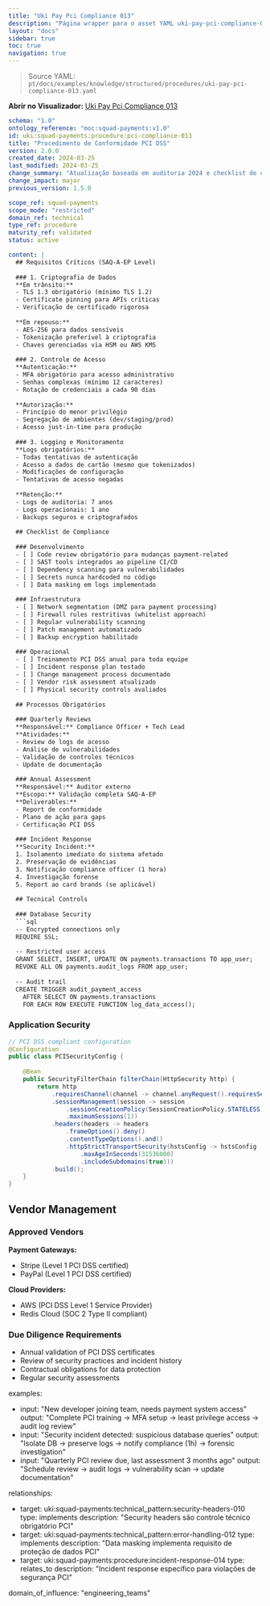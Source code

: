 ```yaml
---
title: "Uki Pay Pci Compliance 013"
description: "Página wrapper para o asset YAML uki-pay-pci-compliance-013.yaml"
layout: "docs"
sidebar: true
toc: true
navigation: true
---
```


> Source YAML: `pt/docs/examples/knowledge/structured/procedures/uki-pay-pci-compliance-013.yaml`

**Abrir no Visualizador:** [Uki Pay Pci Compliance 013](/pt/docs/viewer?file=/docs/examples/knowledge/structured/procedures/uki-pay-pci-compliance-013.yaml)



```yaml
schema: "1.0"
ontology_reference: "moc:squad-payments:v1.0"
id: uki:squad-payments:procedure:pci-compliance-013
title: "Procedimento de Conformidade PCI DSS"
version: 2.0.0
created_date: 2024-03-25
last_modified: 2024-03-25
change_summary: "Atualização baseada em auditoria 2024 e checklist de compliance officer"
change_impact: major
previous_version: 1.5.0

scope_ref: squad-payments
scope_mode: "restricted"
domain_ref: technical
type_ref: procedure
maturity_ref: validated
status: active

content: |
  ## Requisitos Críticos (SAQ-A-EP Level)
  
  ### 1. Criptografia de Dados
  **Em trânsito:**
  - TLS 1.3 obrigatório (mínimo TLS 1.2)
  - Certificate pinning para APIs críticas
  - Verificação de certificado rigorosa
  
  **Em repouso:**
  - AES-256 para dados sensíveis
  - Tokenização preferível à criptografia
  - Chaves gerenciadas via HSM ou AWS KMS
  
  ### 2. Controle de Acesso
  **Autenticação:**
  - MFA obrigatório para acesso administrativo
  - Senhas complexas (mínimo 12 caracteres)
  - Rotação de credenciais a cada 90 dias
  
  **Autorização:**
  - Princípio do menor privilégio
  - Segregação de ambientes (dev/staging/prod)
  - Acesso just-in-time para produção
  
  ### 3. Logging e Monitoramento
  **Logs obrigatórios:**
  - Todas tentativas de autenticação
  - Acesso a dados de cartão (mesmo que tokenizados)
  - Modificações de configuração
  - Tentativas de acesso negadas
  
  **Retenção:**
  - Logs de auditoria: 7 anos
  - Logs operacionais: 1 ano
  - Backups seguros e criptografados
  
  ## Checklist de Compliance
  
  ### Desenvolvimento
  - [ ] Code review obrigatório para mudanças payment-related
  - [ ] SAST tools integrados ao pipeline CI/CD  
  - [ ] Dependency scanning para vulnerabilidades
  - [ ] Secrets nunca hardcoded no código
  - [ ] Data masking em logs implementado
  
  ### Infraestrutura
  - [ ] Network segmentation (DMZ para payment processing)
  - [ ] Firewall rules restritivas (whitelist approach)
  - [ ] Regular vulnerability scanning
  - [ ] Patch management automatizado
  - [ ] Backup encryption habilitado
  
  ### Operacional
  - [ ] Treinamento PCI DSS anual para toda equipe
  - [ ] Incident response plan testado
  - [ ] Change management process documentado
  - [ ] Vendor risk assessment atualizado
  - [ ] Physical security controls avaliados
  
  ## Processos Obrigatórios
  
  ### Quarterly Reviews
  **Responsável:** Compliance Officer + Tech Lead
  **Atividades:**
  - Review de logs de acesso
  - Análise de vulnerabilidades
  - Validação de controles técnicos
  - Update de documentação
  
  ### Annual Assessment
  **Responsável:** Auditor externo
  **Escopo:** Validação completa SAQ-A-EP
  **Deliverables:**
  - Report de conformidade
  - Plano de ação para gaps
  - Certificação PCI DSS
  
  ### Incident Response
  **Security Incident:**
  1. Isolamento imediato do sistema afetado
  2. Preservação de evidências
  3. Notificação compliance officer (1 hora)
  4. Investigação forense
  5. Report ao card brands (se aplicável)
  
  ## Tecnical Controls
  
  ### Database Security
  ```sql
  -- Encrypted connections only
  REQUIRE SSL;
  
  -- Restricted user access
  GRANT SELECT, INSERT, UPDATE ON payments.transactions TO app_user;
  REVOKE ALL ON payments.audit_logs FROM app_user;
  
  -- Audit trail
  CREATE TRIGGER audit_payment_access 
    AFTER SELECT ON payments.transactions
    FOR EACH ROW EXECUTE FUNCTION log_data_access();
  ```

  
  ### Application Security
  ```java
  // PCI DSS compliant configuration
  @Configuration
  public class PCISecurityConfig {
      
      @Bean
      public SecurityFilterChain filterChain(HttpSecurity http) {
          return http
              .requiresChannel(channel -> channel.anyRequest().requiresSecure())
              .sessionManagement(session -> session
                  .sessionCreationPolicy(SessionCreationPolicy.STATELESS)
                  .maximumSessions(1))
              .headers(headers -> headers
                  .frameOptions().deny()
                  .contentTypeOptions().and()
                  .httpStrictTransportSecurity(hstsConfig -> hstsConfig
                      .maxAgeInSeconds(31536000)
                      .includeSubdomains(true)))
              .build();
      }
  }
  ```

  
  ## Vendor Management
  
  ### Approved Vendors
  **Payment Gateways:**
  - Stripe (Level 1 PCI DSS certified)
  - PayPal (Level 1 PCI DSS certified)
  
  **Cloud Providers:**
  - AWS (PCI DSS Level 1 Service Provider)
  - Redis Cloud (SOC 2 Type II compliant)
  
  ### Due Diligence Requirements
  - Annual validation of PCI DSS certificates
  - Review of security practices and incident history
  - Contractual obligations for data protection
  - Regular security assessments

examples:
  - input: "New developer joining team, needs payment system access"
    output: "Complete PCI training → MFA setup → least privilege access → audit log review"
  - input: "Security incident detected: suspicious database queries"
    output: "Isolate DB → preserve logs → notify compliance (1h) → forensic investigation"  
  - input: "Quarterly PCI review due, last assessment 3 months ago"
    output: "Schedule review → audit logs → vulnerability scan → update documentation"

relationships:
  - target: uki:squad-payments:technical_pattern:security-headers-010
    type: implements
    description: "Security headers são controle técnico obrigatório PCI"
  - target: uki:squad-payments:technical_pattern:error-handling-012
    type: implements
    description: "Data masking implementa requisito de proteção de dados PCI"
  - target: uki:squad-payments:procedure:incident-response-014
    type: relates_to
    description: "Incident response específico para violações de segurança PCI"

domain_of_influence: "engineering_teams"

```
